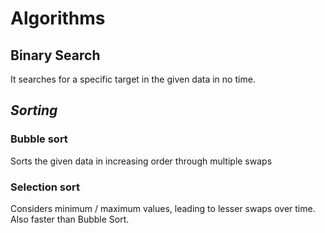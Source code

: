 # **Algorithms**

## Binary Search
It searches for a specific target in the given data in no time.

## *Sorting*

### Bubble sort
Sorts the given data in increasing order through multiple swaps

### Selection sort
Considers minimum / maximum values, leading to lesser swaps over time. Also faster than Bubble Sort.